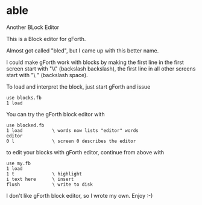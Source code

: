 # able
Another BLock Editor

This is a Block editor for gForth.

Almost got called "bled", but I came up with this better name.

I could make gForth work with blocks by making
the first line in the first screen start with "\\\\" (backslash backslash),
the first line in all other screens start with "\\ " (backslash space).

To load and interpret the block, just start gForth and issue

    use blocks.fb
    1 load

You can try the gForth block editor with

    use blocked.fb
    1 load           \ words now lists "editor" words
    editor
    0 l              \ screen 0 describes the editor

to edit your blocks with gForth editor, continue from above with

    use my.fb
    1 load
    1 t              \ highlight
    i text here      \ insert
    flush            \ write to disk

I don't like gForth block editor, so I wrote my own.
Enjoy :-)
